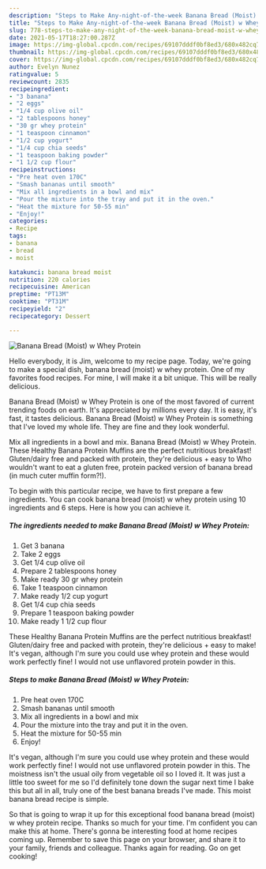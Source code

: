 ```yaml
---
description: "Steps to Make Any-night-of-the-week Banana Bread (Moist) w Whey Protein"
title: "Steps to Make Any-night-of-the-week Banana Bread (Moist) w Whey Protein"
slug: 778-steps-to-make-any-night-of-the-week-banana-bread-moist-w-whey-protein
date: 2021-05-17T18:27:00.287Z
image: https://img-global.cpcdn.com/recipes/69107dddf0bf8ed3/680x482cq70/banana-bread-moist-w-whey-protein-recipe-main-photo.jpg
thumbnail: https://img-global.cpcdn.com/recipes/69107dddf0bf8ed3/680x482cq70/banana-bread-moist-w-whey-protein-recipe-main-photo.jpg
cover: https://img-global.cpcdn.com/recipes/69107dddf0bf8ed3/680x482cq70/banana-bread-moist-w-whey-protein-recipe-main-photo.jpg
author: Evelyn Nunez
ratingvalue: 5
reviewcount: 2835
recipeingredient:
- "3 banana"
- "2 eggs"
- "1/4 cup olive oil"
- "2 tablespoons honey"
- "30 gr whey protein"
- "1 teaspoon cinnamon"
- "1/2 cup yogurt"
- "1/4 cup chia seeds"
- "1 teaspoon baking powder"
- "1 1/2 cup flour"
recipeinstructions:
- "Pre heat oven 170C"
- "Smash bananas until smooth"
- "Mix all ingredients in a bowl and mix"
- "Pour the mixture into the tray and put it in the oven."
- "Heat the mixture for 50-55 min"
- "Enjoy!"
categories:
- Recipe
tags:
- banana
- bread
- moist

katakunci: banana bread moist 
nutrition: 220 calories
recipecuisine: American
preptime: "PT13M"
cooktime: "PT31M"
recipeyield: "2"
recipecategory: Dessert

---
```



![Banana Bread (Moist) w Whey Protein](https://img-global.cpcdn.com/recipes/69107dddf0bf8ed3/680x482cq70/banana-bread-moist-w-whey-protein-recipe-main-photo.jpg)

Hello everybody, it is Jim, welcome to my recipe page. Today, we're going to make a special dish, banana bread (moist) w whey protein. One of my favorites food recipes. For mine, I will make it a bit unique. This will be really delicious.

Banana Bread (Moist) w Whey Protein is one of the most favored of current trending foods on earth. It's appreciated by millions every day. It is easy, it's fast, it tastes delicious. Banana Bread (Moist) w Whey Protein is something that I've loved my whole life. They are fine and they look wonderful.

Mix all ingredients in a bowl and mix. Banana Bread (Moist) w Whey Protein. These Healthy Banana Protein Muffins are the perfect nutritious breakfast! Gluten/dairy free and packed with protein, they&#39;re delicious + easy to Who wouldn&#39;t want to eat a gluten free, protein packed version of banana bread (in much cuter muffin form?!).


To begin with this particular recipe, we have to first prepare a few ingredients. You can cook banana bread (moist) w whey protein using 10 ingredients and 6 steps. Here is how you can achieve it.

<!--inarticleads1-->

##### The ingredients needed to make Banana Bread (Moist) w Whey Protein:

1. Get 3 banana
1. Take 2 eggs
1. Get 1/4 cup olive oil
1. Prepare 2 tablespoons honey
1. Make ready 30 gr whey protein
1. Take 1 teaspoon cinnamon
1. Make ready 1/2 cup yogurt
1. Get 1/4 cup chia seeds
1. Prepare 1 teaspoon baking powder
1. Make ready 1 1/2 cup flour


These Healthy Banana Protein Muffins are the perfect nutritious breakfast! Gluten/dairy free and packed with protein, they&#39;re delicious + easy to make! It&#39;s vegan, although I&#39;m sure you could use whey protein and these would work perfectly fine! I would not use unflavored protein powder in this. 

<!--inarticleads2-->

##### Steps to make Banana Bread (Moist) w Whey Protein:

1. Pre heat oven 170C
1. Smash bananas until smooth
1. Mix all ingredients in a bowl and mix
1. Pour the mixture into the tray and put it in the oven.
1. Heat the mixture for 50-55 min
1. Enjoy!


It&#39;s vegan, although I&#39;m sure you could use whey protein and these would work perfectly fine! I would not use unflavored protein powder in this. The moistness isn&#39;t the usual oily from vegetable oil so I loved it. It was just a little too sweet for me so I&#39;d definitely tone down the sugar next time I bake this but all in all, truly one of the best banana breads I&#39;ve made. This moist banana bread recipe is simple. 

So that is going to wrap it up for this exceptional food banana bread (moist) w whey protein recipe. Thanks so much for your time. I'm confident you can make this at home. There's gonna be interesting food at home recipes coming up. Remember to save this page on your browser, and share it to your family, friends and colleague. Thanks again for reading. Go on get cooking!
